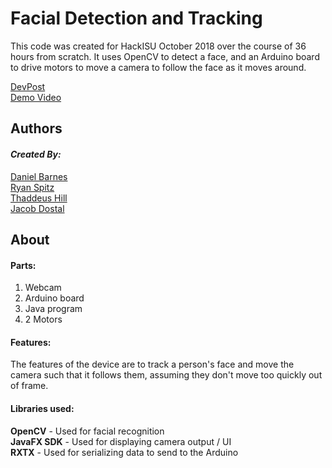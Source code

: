 # Facial Detection and Tracking

This code was created for HackISU October 2018 over the course of 36 hours from scratch. It uses OpenCV to detect a face, and an Arduino board to drive motors to move a camera to follow the face as it moves around.

[DevPost](https://devpost.com/software/facial-recognition-and-tracking)  
[Demo Video](https://www.youtube.com/watch?v=eH3_yiz7nn4)

## Authors

#### *Created By:*
[Daniel Barnes](https://github.com/danielbarnes175)  
[Ryan Spitz](https://github.com/RyanSpitz)  
[Thaddeus Hill](https://github.com/ThaddeusRHill)  
[Jacob Dostal](https://github.com/JayDostal)  

## About

#### Parts:
1. Webcam
2. Arduino board
3. Java program
4. 2 Motors

#### Features:
The features of the device are to track a person's face and move the camera such that it follows them, assuming they don't move too quickly out of frame.

#### Libraries used:
**OpenCV** - Used for facial recognition  
**JavaFX SDK** - Used for displaying camera output / UI  
**RXTX** - Used for serializing data to send to the Arduino
